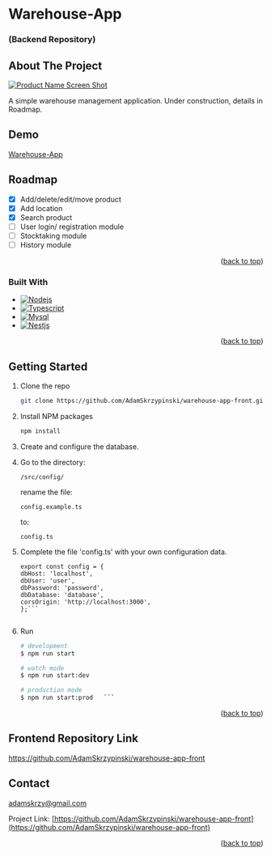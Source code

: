 # Warehouse-App

### (Backend Repository)

<!-- ABOUT THE PROJECT -->

## About The Project

[![Product Name Screen Shot][product-screenshot]](https://nuidzruvvg.cfolks.pl/)

A simple warehouse management application. Under construction, details in Roadmap.

## Demo

[Warehouse-App]

## Roadmap

- [x] Add/delete/edit/move product
- [x] Add location
- [x] Search product
- [ ] User login/ registration module
- [ ] Stocktaking module
- [ ] History module

<p align="right">(<a href="#readme-top">back to top</a>)</p>

### Built With

* [![Nodejs][Nodejs]][Nodejs-url]
* [![Typescript][Typescript]][Typescript-url]
* [![Mysql][Mysql]][Mysql-url]
* [![ Nestjs][Nestjs]][Nestjs-url]

<p align="right">(<a href="#readme-top">back to top</a>)</p>



<!-- GETTING STARTED -->

## Getting Started

1. Clone the repo
   ```sh
   git clone https://github.com/AdamSkrzypinski/warehouse-app-front.git
   ```
2. Install NPM packages
   ```sh
   npm install
   ```

3. Create and configure the database.

4. Go to the directory:
   ```
   /src/config/
   ```   

   rename the file:
   ```
   config.example.ts
   ```
   to:
   ```
   config.ts
   ```

5. Complete the file 'config.ts' with your own configuration data.
   ```
   export const config = {
   dbHost: 'localhost',
   dbUser: 'user',
   dbPassword: 'password',
   dbDatabase: 'database',
   corsOrigin: 'http://localhost:3000',
   };```


6. Run
   ```sh
   # development
   $ npm run start

   # watch mode
   $ npm run start:dev

   # production mode
   $ npm run start:prod   ```

<p align="right">(<a href="#readme-top">back to top</a>)</p>

## Frontend Repository Link

https://github.com/AdamSkrzypinski/warehouse-app-front







<!-- CONTACT -->

## Contact

adamskrzy@gmail.com

Project
Link: [https://github.com/AdamSkrzypinski/warehouse-app-front](https://github.com/AdamSkrzypinski/warehouse-app-front)

<p align="right">(<a href="#readme-top">back to top</a>)</p>







<!-- MARKDOWN LINKS & IMAGES -->
<!-- https://www.markdownguide.org/basic-syntax/#reference-style-links -->


[product-screenshot]: ezgif-3-d4a511a790.gif

[Warehouse-App]:
https://nuidzruvvg.cfolks.pl/

[Typescript]:    https://img.shields.io/badge/TypeScript-007ACC?style=for-the-badge&logo=typescript&logoColor=white

[Typescript-url]: https://www.typescriptlang.org/

[Mysql]:    https://img.shields.io/badge/MySQL-00000F?style=for-the-badge&logo=mysql&logoColor=white

[Mysql-url]: https://www.mysql.com/

[Nestjs]:    https://img.shields.io/badge/-NestJs-ea2845?style=flat-square&logo=nestjs&logoColor=white

[Nestjs-url]: https://nestjs.com/


[Nodejs]:    https://img.shields.io/badge/Node.js-43853D?style=for-the-badge&logo=node.js&logoColor=white

[Nodejs-url]: https://nodejs.oodejs

